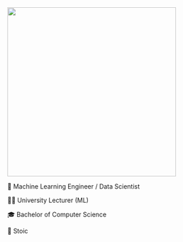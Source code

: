 <img src="beaver.gif" height="380">

🧠 Machine Learning Engineer / Data Scientist

🧑‍🏫 University Lecturer (ML)

🎓 Bachelor of Computer Science

🗿 Stoic
